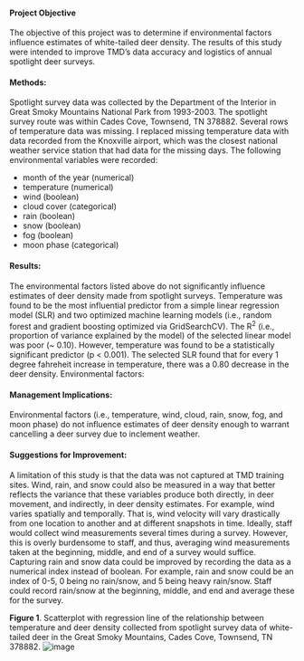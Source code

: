 #### Project Objective

The objective of this project was to determine if environmental factors influence estimates of white-tailed deer density.  The results of this study were intended to improve TMD’s data accuracy and logistics of annual spotlight deer surveys. 

#### Methods: 

Spotlight survey data was collected by the Department of the Interior in Great Smoky Mountains National Park from 1993-2003.  The spotlight survey route was within Cades Cove, Townsend, TN 378882.  Several rows of temperature data was missing.  I replaced missing temperature data with data recorded from the Knoxville airport, which was the closest national weather service station that had data for the missing days. The following environmental variables were recorded:
* month of the year (numerical)
* temperature (numerical)
* wind (boolean)
* cloud cover (categorical)
* rain (boolean)
* snow (boolean)
* fog (boolean)
* moon phase (categorical)

#### Results: 

The environmental factors listed above do not significantly influence estimates of deer density made from spotlight surveys. Temperature was found to be the most influential predictor from a simple linear regression model (SLR) and two optimized machine learning models (i.e., random forest and gradient boosting optimized via GridSearchCV). The R<sup>2</sup> (i.e., proportion of variance explained by the model) of the selected linear model was poor (~ 0.10).  However, temperature was found to be a statistically significant predictor (p < 0.001).  The selected SLR found that for every 1 degree fahreheit increase in temperature, there was a 0.80 decrease in the deer density. Environmental factors: 



#### Management Implications: 

Environmental factors (i.e., temperature, wind, cloud, rain, snow, fog, and moon phase) do not influence estimates of deer density enough to warrant cancelling a deer survey due to inclement weather.

#### Suggestions for Improvement: 

A limitation of this study is that the data was not captured at TMD training sites.  Wind, rain, and snow could also be measured in a way that better reflects the variance that these variables produce both directly, in deer movement, and indirectly, in deer density estimates.  For example, wind varies spatially and temporally. That is, wind velocity will vary drastically from one location to another and at different snapshots in time. Ideally, staff would collect wind measurements several times during a survey.  However, this is overly burdensome to staff, and thus, averaging wind measurements taken at the beginning, middle, and end of a survey would suffice.  Capturing rain and snow data could be improved by recording the data as a numerical index instead of boolean.  For example, rain and snow could be an index of 0-5, 0 being no rain/snow, and 5 being heavy rain/snow.  Staff could record rain/snow at the beginning, middle, and end and average these for the survey. 


**Figure 1**. Scatterplot with regression line of the relationship between temperature and deer density collected from spotlight survey data of white-tailed deer in the Great Smoky Mountains, Cades Cove, Townsend, TN 378882.
![image](https://user-images.githubusercontent.com/95881308/212176380-c400f147-0081-4860-a83c-2cdf12100d20.png)

